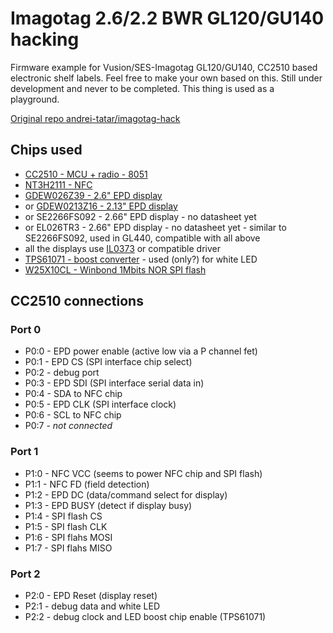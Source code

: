 # Imagotag 2.6/2.2 BWR GL120/GU140 hacking

Firmware example for Vusion/SES-Imagotag GL120/GU140, CC2510 based electronic shelf labels. Feel free to make your own based on this.
Still under development and never to be completed. This thing is used as a playground.

[Original repo andrei-tatar/imagotag-hack](https://github.com/andrei-tatar/imagotag-hack)

## Chips used

- [CC2510 - MCU + radio - 8051](../../raw/master/doc/cc2510.pdf)
- [NT3H2111 - NFC](../../raw/master/doc/NT3H2111_2211.pdf)
- [GDEW026Z39 - 2.6" EPD display](../../raw/master/doc/GDEW026Z39.pdf)
- or [GDEW0213Z16 - 2.13" EPD display](../../raw/master/doc/GDEW026Z39.pdf)
- or SE2266FS092 - 2.66" EPD display - no datasheet yet
- or EL026TR3 - 2.66" EPD display - no datasheet yet - similar to SE2266FS092, used in GL440, compatible with all above
- all the displays use [IL0373](../../raw/master/doc/IL0373.pdf) or compatible driver
- [TPS61071 - boost converter](../../raw/master/doc/tps61071.pdf) - used (only?) for white LED 
- [W25X10CL - Winbond 1Mbits NOR SPI flash](../../raw/master/doc/w25x10cl.pdf)

## CC2510 connections

### Port 0
- P0:0 - EPD power enable (active low via a P channel fet)
- P0:1 - EPD CS (SPI interface chip select)
- P0:2 - debug port
- P0:3 - EPD SDI (SPI interface serial data in)
- P0:4 - SDA to NFC chip
- P0:5 - EPD CLK (SPI interface clock)
- P0:6 - SCL to NFC chip
- P0:7 - *not connected*

### Port 1
- P1:0 - NFC VCC (seems to power NFC chip and SPI flash)
- P1:1 - NFC FD (field detection)
- P1:2 - EPD DC (data/command select for display)
- P1:3 - EPD BUSY (detect if display busy)
- P1:4 - SPI flash CS 
- P1:5 - SPI flash CLK
- P1:6 - SPI flahs MOSI
- P1:7 - SPI flahs MISO

### Port 2
- P2:0 - EPD Reset (display reset)
- P2:1 - debug data and white LED
- P2:2 - debug clock and LED boost chip enable (TPS61071)
